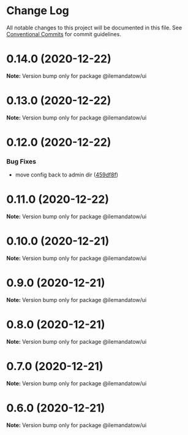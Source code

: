 # Change Log

All notable changes to this project will be documented in this file.
See [Conventional Commits](https://conventionalcommits.org) for commit guidelines.

# 0.14.0 (2020-12-22)

**Note:** Version bump only for package @ilemandatow/ui





# 0.13.0 (2020-12-22)

**Note:** Version bump only for package @ilemandatow/ui





# 0.12.0 (2020-12-22)


### Bug Fixes

* move config back to admin dir ([459df8f](https://github.com/MMMalik/ilemandatow/commit/459df8fc556cf8a7df2bf445c4268dd3e0cdd4c7))





# 0.11.0 (2020-12-22)

**Note:** Version bump only for package @ilemandatow/ui





# 0.10.0 (2020-12-21)

**Note:** Version bump only for package @ilemandatow/ui





# 0.9.0 (2020-12-21)

**Note:** Version bump only for package @ilemandatow/ui





# 0.8.0 (2020-12-21)

**Note:** Version bump only for package @ilemandatow/ui





# 0.7.0 (2020-12-21)

**Note:** Version bump only for package @ilemandatow/ui





# 0.6.0 (2020-12-21)

**Note:** Version bump only for package @ilemandatow/ui
